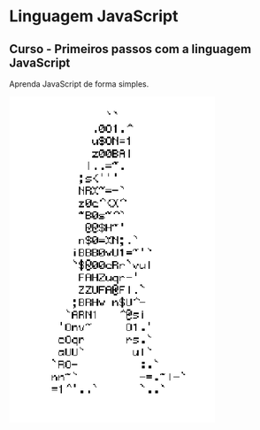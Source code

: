 # Linguagem JavaScript
## Curso - Primeiros passos com a linguagem JavaScript
Aprenda JavaScript de forma simples.


![Homem letra](https://github.com/RafaSilvaDev/JavaScript-TPE/blob/main/homem-letra.gif)
